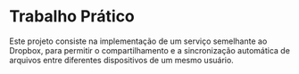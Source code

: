 # Trabalho Prático

Este projeto consiste na implementação de um serviço semelhante ao Dropbox, para permitir o
compartilhamento e a sincronização automática de arquivos entre diferentes dispositivos de um mesmo
usuário. 
